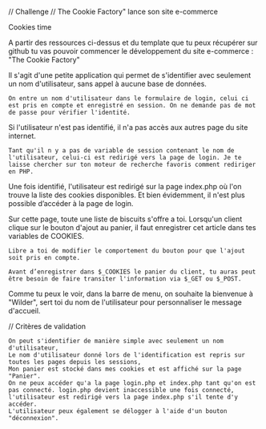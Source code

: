 // Challenge
// The Cookie Factory" lance son site e-commerce

Cookies time

A partir des ressources ci-dessus et du template que tu peux récupérer sur github tu vas pouvoir commencer le développement du site e-commerce : "The Cookie Factory"

Il s'agit d'une petite application qui permet de s'identifier avec seulement un nom d'utilisateur, sans appel à aucune base de données.

    On entre un nom d'utilisateur dans le formulaire de login, celui ci est pris en compte et enregistré en session. On ne demande pas de mot de passe pour vérifier l'identité.

Si l'utilisateur n'est pas identifié, il n'a pas accès aux autres page du site internet.

    Tant qu'il n y a pas de variable de session contenant le nom de l'utilisateur, celui-ci est redirigé vers la page de login. Je te laisse chercher sur ton moteur de recherche favoris comment rediriger en PHP.

Une fois identifié, l'utilisateur est redirigé sur la page index.php où l'on trouve la liste des cookies disponibles. Et bien évidemment, il n'est plus possible d’accéder à la page de login.

Sur cette page, toute une liste de biscuits s'offre a toi. Lorsqu'un client clique sur le bouton d'ajout au panier, il faut enregistrer cet article dans tes variables de COOKIES.

    Libre a toi de modifier le comportement du bouton pour que l'ajout soit pris en compte.

    Avant d’enregistrer dans $_COOKIES le panier du client, tu auras peut être besoin de faire transiter l'information via $_GET ou $_POST.

Comme tu peux le voir, dans la barre de menu, on souhaite la bienvenue à "Wilder", sert toi du nom de l'utilisateur pour personnaliser le message d'accueil.

// Critères de validation

    On peut s'identifier de manière simple avec seulement un nom d'utilisateur,
    Le nom d'utilisateur donné lors de l'identification est repris sur toutes les pages depuis les sessions,
    Mon panier est stocké dans mes cookies et est affiché sur la page "Panier".
    On ne peux accéder qu'a la page login.php et index.php tant qu'on est pas connecté. login.php devient inaccessible une fois connecté, l'utilisateur est redirigé vers la page index.php s'il tente d'y accéder.
    L'utilisateur peux également se délogger à l'aide d'un bouton "déconnexion".
